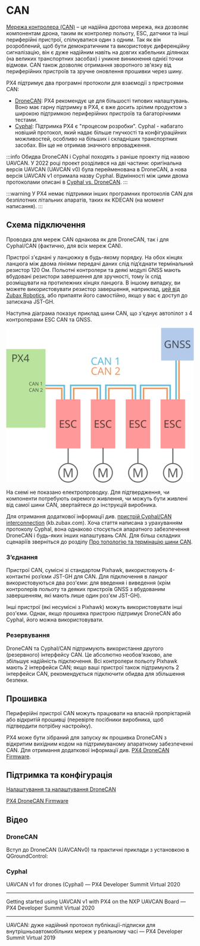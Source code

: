 # CAN

[Мережа контролера (CAN)](https://en.wikipedia.org/wiki/CAN_bus) – це надійна дротова мережа, яка дозволяє компонентам дрона, таким як контролер польоту, ESC, датчики та інші периферійні пристрої, спілкуватися один з одним. Так як він розроблений, щоб бути демократичним та використовує диференційну сигналізацію, він є дуже надійним навіть на довгих кабельних ділянках (на великих транспортних засобах) і уникне виникнення однієї точки відмови. CAN також дозволяє отримання зворотного зв'язку від периферійних пристроїв та зручне оновлення прошивки через шину.

PX4 підтримує два програмні протоколи для взаємодії з пристроями CAN:

- [DroneCAN](../dronecan/README.md): PX4 рекомендує це для більшості типових налаштувань. Воно має гарну підтримку в PX4, є вже досить зрілим продуктом з широкою підтримкою периферійних пристроїв та багаторічними тестами.
- [Cyphal](https://opencyphal.org): Підтримка PX4 є "процесом розробки". Cyphal - набагато новіший протокол, який надає більше гнучкості та конфігураційних можливостей, особливо на більших і складніших транспортних засобах. Він ще не отримав значного впровадження.

:::info Обидва DroneCAN і Cyphal походять з раніше проекту під назвою UAVCAN. У 2022 році проект розділився на дві частини: оригінальна версія UAVCAN (UAVCAN v0) була перейменована в DroneCAN, а нова версія UAVCAN v1 отримала назву Cyphal. Відмінності між цими двома протоколами описані в [Cyphal vs. DroneCAN](https://forum.opencyphal.org/t/cyphal-vs-dronecan/1814).
:::

:::warning
У PX4 немає підтримки інших програмних протоколів CAN для безпілотних літальних апаратів, таких як KDECAN (на момент написання).
:::

## Схема підключення

Проводка для мереж CAN однакова як для DroneCAN, так і для Cyphal/CAN (фактично, для всіх мереж CAN).

Пристрої з'єднані у ланцюжку в будь-якому порядку. На обох кінцях ланцюга між двома лініями передачі даних слід під’єднати термінальний резистор 120 Ом. Польотні контролери та деякі модулі GNSS мають вбудовані резистори завершення для зручності, тому їх слід розміщувати на протилежних кінцях ланцюга. В іншому випадку, ви можете використовувати резистор завершення, наприклад, [цей від Zubax Robotics](https://shop.zubax.com/products/uavcan-micro-termination-plug?variant=6007985111069), або припаяти його самостійно, якщо у вас є доступ до затискача JST-GH.

Наступна діаграма показує приклад шини CAN, що з'єднує автопілот з 4 контролерами ESC CAN та GNSS.

![CAN Wiring](../../assets/can/uavcan_wiring.svg)

На схемі не показано електропроводку. Для підтвердження, чи компоненти потребують окремого живлення, чи можуть бути живлені від самої шини CAN, звертайтеся до інструкцій виробника.

Для отримання додаткової інформації див. [пристрій Cyphal/CAN interconnection](https://kb.zubax.com/pages/viewpage.action?pageId=2195476) (kb.zubax.com). Хоча стаття написана з урахуванням протоколу Cyphal, вона однаково стосується апаратного забезпечення DroneCAN і будь-яких інших налаштувань CAN. Для більш складних сценаріїв зверніться до розділу [Про топологію та термінацію шини CAN](https://forum.opencyphal.org/t/on-can-bus-topology-and-termination/1685).

### З’єднання

Пристрої CAN, сумісні зі стандартом Pixhawk, використовують 4-контактні роз’єми JST-GH для CAN. Для підключення в ланцюг використовуються два роз'єми: для введення і виведення (крім контролерів польоту та деяких пристроїв GNSS з вбудованим завершенням, які мають лише один роз'єм JST-GH).

Інші пристрої (які несумісні з Pixhawk) можуть використовувати інші роз'єми. Однак, якщо прошивка пристрою підтримує DroneCAN або Cyphal, його можна використовувати.

### Резервування

DroneCAN та Cyphal/CAN підтримують використання другого (резервного) інтерфейсу CAN. Це абсолютно необов'язково, але збільшує надійність підключення. Всі контролери польоту Pixhawk мають 2 інтерфейси CAN; якщо ваші пристрої також підтримують 2 інтерфейси CAN, рекомендується підключити обидва для збільшення безпеки.

## Прошивка

Периферійні пристрої CAN можуть працювати на власній пропрієтарній або відкритій прошивці (перевірте посібники виробника, щоб підтвердити потрібну настройку).

PX4 може бути зібраний для запуску як прошивка DroneCAN з відкритим вихідним кодом на підтримуваному апаратному забезпеченні CAN. Для отримання додаткової інформації див. [PX4 DroneCAN Firmware](../dronecan/px4_cannode_fw.md).

## Підтримка та конфігурація

[Налаштування та налаштування DroneCAN](../dronecan/index.md)

[PX4 DroneCAN Firmware](../dronecan/px4_cannode_fw.md)

## Відео

### DroneCAN

Вступ до DroneCAN (UAVCANv0) та практичні приклади з установкою в QGroundControl:

<lite-youtube videoid="IZMTq9fTiOM" title="Intro to DroneCAN (UAVCANv0) and practical example with setup in QGroundControl"/>

### Cyphal

UAVCAN v1 for drones (Cyphal) — PX4 Developer Summit Virtual 2020

<lite-youtube videoid="6Bvtn_g8liU" title="UAVCAN v1 для дронів — PX4 Developer Summit Virtual 2020"/>

---

Getting started using UAVCAN v1 with PX4 on the NXP UAVCAN Board — PX4 Developer Summit Virtual 2020

<lite-youtube videoid="MwdHwjaXYKs" title="Getting started using UAVCAN v1 with PX4 on the NXP UAVCAN Board"/>

---

UAVCAN: дуже надійний протокол публікації-підписки для внутрішньоавтомобільних мереж у реальному часі — PX4 Developer Summit Virtual 2019

<lite-youtube videoid="MBtROivYPik" title="UAVCAN: a highly dependable publish-subscribe protocol for hard ..."/>
